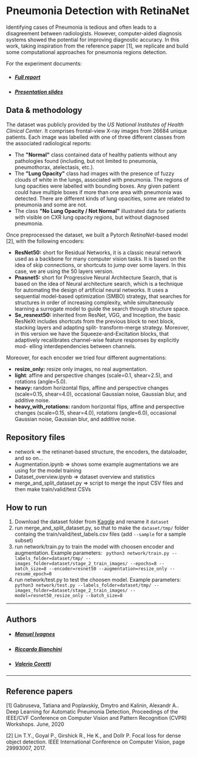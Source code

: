 # Pneumonia Detection with RetinaNet

Identifying cases of Pneumonia is tedious and often leads to a disagreement between radiologists. However, computer-aided diagnosis systems showed the potential for improving diagnostic accuracy. In this work, taking inspiration from the reference paper [1], we replicate and build some computational approaches for pneumonia regions detection.

For the experiment documents:
* ##### [Full report](./report.pdf)
* ##### [Presentation slides](/slides.pdf)


## Data & methodology

The dataset was publicly provided by the *US National Institutes of Health Clinical Center*. 
It comprises frontal-view X-ray images from 26684 unique patients. Each image was labelled with one of 
three different classes from the associated radiological reports:
- The **"Normal"** class contained data of healthy patients without any pathologies found (including, but not limited to pneumonia, pneumothorax, atelectasis, etc.).
- The **"Lung Opacity"** class had images with the presence of fuzzy clouds of white in the lungs, associated with pneumonia. The regions of lung opacities were labelled with bounding boxes. Any given patient could have multiple boxes if more than one area with pneumonia was detected. There are different kinds of lung opacities, some are related to pneumonia and some are not.
-  The class **"No Lung Opacity / Not Normal"** illustrated data for patients with visible on CXR lung opacity regions, but without diagnosed pneumonia.


Once preprocessed the dataset, we built a Pytorch *RetinaNet*-based model [2], with the following encoders:
- **ResNet50:** short for Residual Networks, it is a classic neural network used as a backbone for many computer vision tasks. It is based on the idea of skip connections, or shortcuts to jump over some layers. In this case, we are using the 50 layers version.
- **Pnasnet5:** short for Progressive Neural Architecture Search, that is based on the idea of Neural architecture search, which is a technique for automating the design of artificial neural networks. It uses a sequential model-based optimization (SMBO) strategy, that searches for structures in order of increasing complexity, while simultaneously learning a surrogate model to guide the search through structure space.
- **Se_resnext50:** inherited from ResNet, VGG, and Inception, the basic ResNeXt includes shortcuts from the previous block to next block, stacking layers and adapting split- transform-merge strategy. Moreover, in this version we have the Squeeze-and-Excitation blocks, that adaptively recalibrates channel-wise feature responses by explicitly mod- elling interdependencies between channels. 

Moreover, for each encoder we tried four different augmentations:
- **resize_only:** resize only images, no real augmentation.
- **light**: affine and perspective changes (scale=0.1, shear=2.5), and rotations (angle=5.0).
- **heavy:** random horizontal flips, affine and perspective changes (scale=0.15, shear=4.0), occasional Gaussian noise, Gaussian blur, and additive noise.
- **heavy_with_rotations:** random horizontal flips, affine and perspective changes (scale=0.15, shear=4.0), rotations (angle=6.0), occasional Gaussian noise, Gaussian blur, and additive noise.


## Repository files
- network => the retinanet-based structure, the encoders, the dataloader, and so on...
- Augmentation.ipynb => shows some example augmentations we are using for the model training
- Dataset_overview.ipynb => dataset overview and statistics
- merge_and_split_dataset.py => script to merge the input CSV files and then make train/valid/test CSVs

## How to run
1. Download the dataset folder from [Kaggle](https://www.kaggle.com/c/rsna-pneumonia-detection-challenge/data) and rename it ```dataset```
2. run merge_and_split_dataset.py, so that to make the ```dataset/tmp/``` folder containg the train/valid/test_labels.csv files (add ```--sample``` for a sample subset)
3. run network/train.py to train the model with choosen encoder and augmentation. Example parameters:
    ``` python3 network/train.py --labels_folder=dataset/tmp/ --images_folder=dataset/stage_2_train_images/ --epochs=8 --batch_size=8 --encoder=resnet50 --augmentation=resize_only --resume_epoch=0```
4. run network/test.py  to test the choosen model. Example parameters:
    ``` python3 network/test.py --labels_folder=dataset/tmp/ --images_folder=dataset/stage_2_train_images/ --model=resnet50_resize_only --batch_size=8```

---
## Authors
* ##### [Manuel Ivagnes](https://www.linkedin.com/in/manuel-ivagnes-4a5ba018b)
* ##### [Riccardo Bianchini](http://linkedin.com/in/riccardo-bianchini-7a391219b)
* ##### [Valerio Coretti](https://www.linkedin.com/in/valerio-coretti-2913721a3)


---
## Reference papers
[1] Gabruseva, Tatiana and Poplavskiy, Dmytro and Kalinin, Alexandr A.. Deep Learning for Automatic Pneumonia Detection, Proceedings of the IEEE/CVF Conference on Computer Vision and Pattern Recognition (CVPR) Workshops. June, 2020

[2] Lin T.Y., Goyal P., Girshick R., He K., and Dollr P. Focal loss for dense object detection. IEEE International Conference on Computer Vision, page 29993007, 2017.